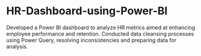 # HR-Dashboard-using-Power-BI
Developed a Power BI dashboard to analyze HR metrics aimed at enhancing employee performance and retention.
Conducted data cleansing processes using Power Query, resolving inconsistencies and preparing data for analysis.
